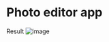 # Photo editor app
Result
![image](https://user-images.githubusercontent.com/76725996/122783668-62a55e00-d2cf-11eb-8deb-ffc8dae47ef4.png)
